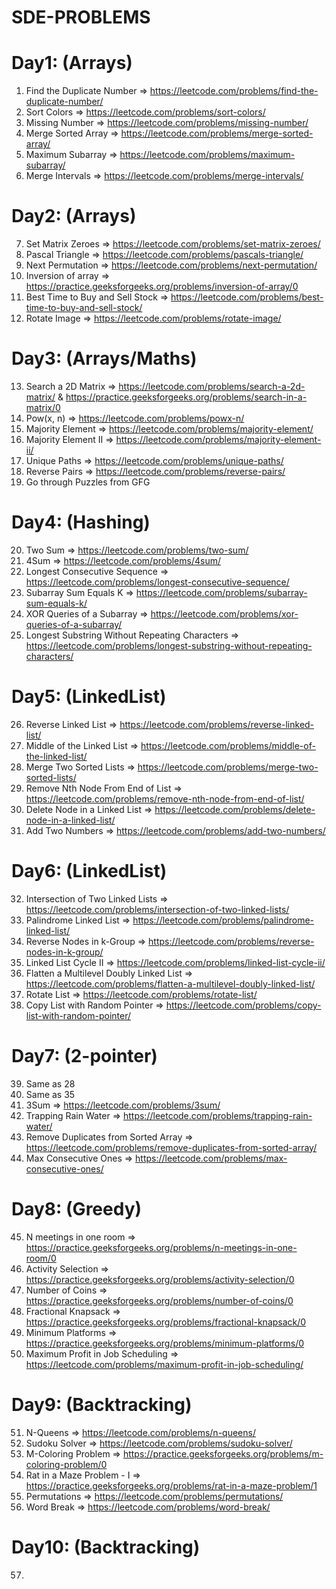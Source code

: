 # SDE-PROBLEMS

# Day1: (Arrays)

1. Find the Duplicate Number => https://leetcode.com/problems/find-the-duplicate-number/
2. Sort Colors => https://leetcode.com/problems/sort-colors/
3. Missing Number => https://leetcode.com/problems/missing-number/
4. Merge Sorted Array => https://leetcode.com/problems/merge-sorted-array/
5. Maximum Subarray => https://leetcode.com/problems/maximum-subarray/
6. Merge Intervals => https://leetcode.com/problems/merge-intervals/

# Day2: (Arrays)

7. Set Matrix Zeroes => https://leetcode.com/problems/set-matrix-zeroes/
8. Pascal Triangle => https://leetcode.com/problems/pascals-triangle/
9. Next Permutation => https://leetcode.com/problems/next-permutation/
10. Inversion of array => https://practice.geeksforgeeks.org/problems/inversion-of-array/0
11. Best Time to Buy and Sell Stock => https://leetcode.com/problems/best-time-to-buy-and-sell-stock/
12. Rotate Image => https://leetcode.com/problems/rotate-image/

# Day3: (Arrays/Maths)

13. Search a 2D Matrix => https://leetcode.com/problems/search-a-2d-matrix/ & https://practice.geeksforgeeks.org/problems/search-in-a-matrix/0
14. Pow(x, n) => https://leetcode.com/problems/powx-n/
15. Majority Element => https://leetcode.com/problems/majority-element/
16. Majority Element II => https://leetcode.com/problems/majority-element-ii/
17. Unique Paths => https://leetcode.com/problems/unique-paths/
18. Reverse Pairs => https://leetcode.com/problems/reverse-pairs/
19. Go through Puzzles from GFG

# Day4: (Hashing)

20. Two Sum => https://leetcode.com/problems/two-sum/
21. 4Sum => https://leetcode.com/problems/4sum/
22. Longest Consecutive Sequence => https://leetcode.com/problems/longest-consecutive-sequence/
23. Subarray Sum Equals K => https://leetcode.com/problems/subarray-sum-equals-k/
24. XOR Queries of a Subarray => https://leetcode.com/problems/xor-queries-of-a-subarray/
25. Longest Substring Without Repeating Characters => https://leetcode.com/problems/longest-substring-without-repeating-characters/

# Day5: (LinkedList)

26. Reverse Linked List => https://leetcode.com/problems/reverse-linked-list/
27. Middle of the Linked List => https://leetcode.com/problems/middle-of-the-linked-list/
28. Merge Two Sorted Lists => https://leetcode.com/problems/merge-two-sorted-lists/
29. Remove Nth Node From End of List => https://leetcode.com/problems/remove-nth-node-from-end-of-list/
30. Delete Node in a Linked List => https://leetcode.com/problems/delete-node-in-a-linked-list/
31. Add Two Numbers => https://leetcode.com/problems/add-two-numbers/

# Day6: (LinkedList)

32. Intersection of Two Linked Lists => https://leetcode.com/problems/intersection-of-two-linked-lists/
33. Palindrome Linked List => https://leetcode.com/problems/palindrome-linked-list/
34. Reverse Nodes in k-Group => https://leetcode.com/problems/reverse-nodes-in-k-group/
35. Linked List Cycle II => https://leetcode.com/problems/linked-list-cycle-ii/
36. Flatten a Multilevel Doubly Linked List => https://leetcode.com/problems/flatten-a-multilevel-doubly-linked-list/
37. Rotate List => https://leetcode.com/problems/rotate-list/
38. Copy List with Random Pointer => https://leetcode.com/problems/copy-list-with-random-pointer/

# Day7: (2-pointer) 

39. Same as 28
40. Same as 35
41. 3Sum => https://leetcode.com/problems/3sum/
42. Trapping Rain Water => https://leetcode.com/problems/trapping-rain-water/
43. Remove Duplicates from Sorted Array => https://leetcode.com/problems/remove-duplicates-from-sorted-array/
44. Max Consecutive Ones => https://leetcode.com/problems/max-consecutive-ones/

# Day8: (Greedy) 

45. N meetings in one room => https://practice.geeksforgeeks.org/problems/n-meetings-in-one-room/0
46. Activity Selection => https://practice.geeksforgeeks.org/problems/activity-selection/0
47. Number of Coins => https://practice.geeksforgeeks.org/problems/number-of-coins/0
48. Fractional Knapsack => https://practice.geeksforgeeks.org/problems/fractional-knapsack/0
49. Minimum Platforms => https://practice.geeksforgeeks.org/problems/minimum-platforms/0
50. Maximum Profit in Job Scheduling => https://leetcode.com/problems/maximum-profit-in-job-scheduling/

# Day9: (Backtracking)

51. N-Queens => https://leetcode.com/problems/n-queens/
52. Sudoku Solver => https://leetcode.com/problems/sudoku-solver/
53. M-Coloring Problem => https://practice.geeksforgeeks.org/problems/m-coloring-problem/0
54. Rat in a Maze Problem - I => https://practice.geeksforgeeks.org/problems/rat-in-a-maze-problem/1
55. Permutations => https://leetcode.com/problems/permutations/
56. Word Break => https://leetcode.com/problems/word-break/

# Day10: (Backtracking)

57.
































